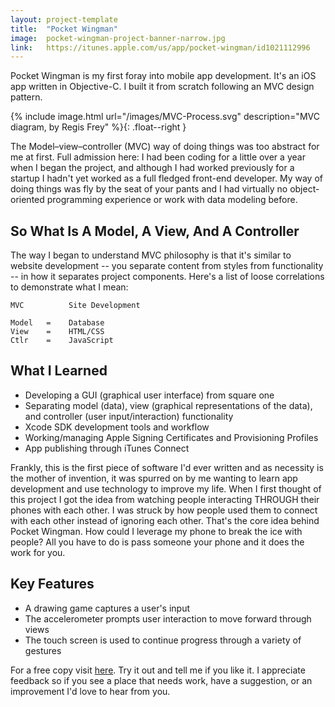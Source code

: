 ```yaml
---
layout: project-template
title:  "Pocket Wingman"
image:  pocket-wingman-project-banner-narrow.jpg
link:   https://itunes.apple.com/us/app/pocket-wingman/id1021112996
---
```

Pocket Wingman is my first foray into mobile app development. It's an iOS app written in Objective-C. I built it from scratch following an MVC design pattern.  

{% include image.html url="/images/MVC-Process.svg" description="MVC diagram,
by Regis Frey" %}{: .float--right }

The Model–view–controller (MVC) way of doing things was too abstract for me at first. Full admission here: I had been coding for a little over a year when I began the project, and although I had worked previously for a startup I hadn't yet worked as a full fledged front-end developer. My way of doing things was fly by the seat of your pants and I had virtually no object-oriented programming experience or work with data modeling before.

## So What Is A Model, A View, And A Controller

The way I began to understand MVC philosophy is that it's similar to website development -- you separate content from styles from functionality -- in how it separates project components. Here's a list of loose correlations to demonstrate what I mean:  

    MVC          Site Development

    Model   =    Database
    View    =    HTML/CSS
    Ctlr    =    JavaScript


## What I Learned


- Developing a GUI (graphical user interface) from square one
- Separating model (data), view (graphical representations of the data), and controller (user input/interaction) functionality
- Xcode SDK development tools and workflow
- Working/managing Apple Signing Certificates and Provisioning Profiles
- App publishing through iTunes Connect

Frankly, this is the first piece of software I'd ever written and as necessity is the mother of invention, it was spurred on by me wanting to learn app development and use technology to improve my life. When I first thought of this project I got the idea from watching people interacting THROUGH their phones with each other. I was struck by how people used them to connect with each other instead of ignoring each other. That's the core idea behind Pocket Wingman. How could I leverage my phone to break the ice with people? All you have to do is pass someone your phone and it does the work for you.

## Key Features


- A drawing game captures a user's input
- The accelerometer prompts user interaction to move forward through views
- The touch screen is used to continue progress through a variety of gestures

For a free copy visit [here](https://https://itunes.apple.com/us/app/pocket-wingman/id1021112996).  Try it out and tell me if you like it.  I appreciate feedback so if you see a place that needs work, have a suggestion, or an improvement I'd love to hear from you.
